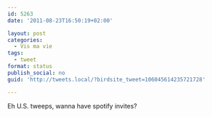 ```yaml
---
id: 5263
date: '2011-08-23T16:50:19+02:00'

layout: post
categories:
  - Vis ma vie
tags:
  - tweet
format: status
publish_social: no
guid: 'http://tweets.local/?birdsite_tweet=106045614235721728'

---
```


Eh U.S. tweeps, wanna have spotify invites?